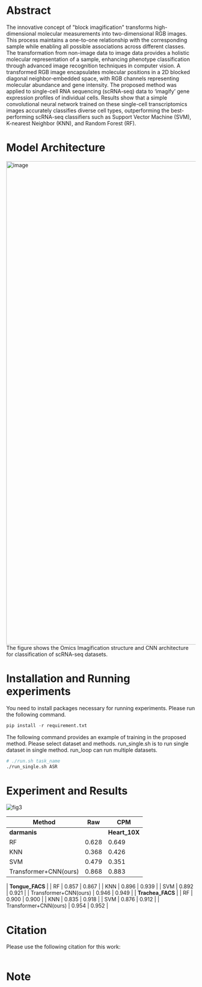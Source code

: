 # Abstract
The innovative concept of "block imagification" transforms high-dimensional molecular measurements into two-dimensional RGB images. This process maintains a one-to-one relationship with the corresponding sample while enabling all possible associations across different classes. The transformation from non-image data to image data provides a holistic molecular representation of a sample, enhancing phenotype classification through advanced image recognition techniques in computer vision. A transformed RGB image encapsulates molecular positions in a 2D blocked diagonal neighbor-embedded space, with RGB channels representing molecular abundance and gene intensity. The proposed method was applied to single-cell RNA sequencing (scRNA-seq) data to ‘imagify’ gene expression profiles of individual cells. Results show that a simple convolutional neural network trained on these single-cell transcriptomics images accurately classifies diverse cell types, outperforming the best-performing scRNA-seq classifiers such as Support Vector Machine (SVM), K-nearest Neighbor (KNN), and Random Forest (RF).

# Model Architecture
<img width="1283" alt="image" src="https://github.com/TomZongyuHan/Imagificaiton/assets/73565616/355afc6f-6018-4641-9953-996eae555ef2">
The figure shows the Omics Imagification structure and CNN architecture for classification of scRNA-seq datasets.

# Installation and Running experiments
You need to install packages necessary for running experiments. Please run the following command.
```python
pip install -r requirement.txt
```

The following command provides an example of training in the proposed method. Please select dataset and methods. run_single.sh is to run single dataset in single method. run_loop can run multiple datasets.
```sh
# ./run.sh task_name
./run_single.sh ASR
```

# Experiment and Results
![fig3](https://github.com/TomZongyuHan/Imagificaiton/assets/73565616/cc18fd8b-9c3e-44a4-9732-d5813bee6b61)

| Method                 | Raw          | CPM          |
| ---------------------- | ------------ | ------------ |
| **darmanis**                                         || **Heart_10X**                                        |
| RF                     |  0.628       |  0.649       || RF                     |  0.784       |  0.824       |
| KNN                    |  0.368       |  0.426       || KNN                    |  0.928       |  0.952       |
| SVM                    |  0.479       |  0.351       || SVM                    |  0.928       |  0.968       |
| Transformer+CNN(ours)  |  0.868       |  0.883       || Transformer+CNN(ours)  |  0.953       |  0.941       |





| **Tongue_FACS**                                      |
| RF                     |  0.857       |  0.867       |
| KNN                    |  0.896       |  0.939       |
| SVM                    |  0.892       |  0.921       |
| Transformer+CNN(ours)  |  0.946       |  0.949       |
| **Trachea_FACS**                                     |
| RF                     |  0.900       |  0.900       |
| KNN                    |  0.835       |  0.918       |
| SVM                    |  0.876       |  0.912       |
| Transformer+CNN(ours)  |  0.954       |  0.952       |

# Citation
Please use the following citation for this work:
```

```

# Note

